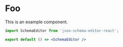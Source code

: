 # Foo

This is an example component.

```jsx
import SchemaEditor from 'json-schema-editor-react';

export default () => <SchemaEditor />
```
